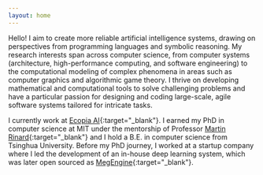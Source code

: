 ```yaml
---
layout: home
---
```


Hello! I aim to create more reliable artificial intelligence systems, drawing on
perspectives from programming languages and symbolic reasoning. My research
interests span across computer science, from computer systems (architecture,
high-performance computing, and software engineering) to the computational
modeling of complex phenomena in areas such as computer graphics and algorithmic
game theory. I thrive on developing mathematical and computational tools to
solve challenging problems and have a particular passion for designing and
coding large-scale, agile software systems tailored for intricate tasks.

I currently work at [Ecopia AI](https://www.ecopiatech.com/){:target="_blank"}.
I earned my PhD in computer science at MIT under the mentorship of Professor
[Martin Rinard](http://people.csail.mit.edu/rinard/){:target="_blank"} and I
hold a B.E. in computer science from Tsinghua University. Before my PhD journey,
I worked at a startup company where I led the development of an in-house deep
learning system, which was later open sourced as
[MegEngine](https://github.com/MegEngine/MegEngine){:target="_blank"}.
